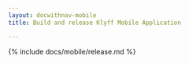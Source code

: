 ```yaml
---
layout: docwithnav-mobile
title: Build and release Klyff Mobile Application

---
```


{% include docs/mobile/release.md %}
